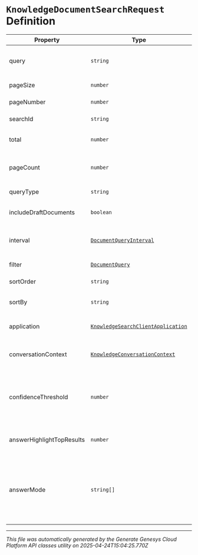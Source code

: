 # `KnowledgeDocumentSearchRequest` Definition

| Property | Type | Required | Description |
|----------|------|----------|-------------|
| query | `string` | Yes | Query to search content in the knowledge base. Maximum of 30 records per query can be fetched. |
| pageSize | `number` | No | Page size of the returned results. |
| pageNumber | `number` | No | Page number of the returned results. |
| searchId | `string` | No | The globally unique identifier for the search. |
| total | `number` | No | The total number of documents matching the query. |
| pageCount | `number` | No | Number of pages returned in the result calculated according to the pageSize and the total |
| queryType | `string` | No | The type of the query that initiates the search. |
| includeDraftDocuments | `boolean` | No | Indicates whether the search results would also include draft documents. |
| interval | [`DocumentQueryInterval`](documentqueryinterval-definition.md) | No | Retrieves the documents created/modified/published in specified date and time range. |
| filter | [`DocumentQuery`](documentquery-definition.md) | No | Filter for the document search. |
| sortOrder | `string` | No | The sort order for search results. |
| sortBy | `string` | No | The field in the documents that you want to sort the search results by. |
| application | [`KnowledgeSearchClientApplication`](knowledgesearchclientapplication-definition.md) | No | The client application details from which search request was sent. |
| conversationContext | [`KnowledgeConversationContext`](knowledgeconversationcontext-definition.md) | No | Conversation context information if the search is initiated in the context of a conversation. |
| confidenceThreshold | `number` | No | The confidence threshold for the search results. If applied, the returned results will have an equal or higher confidence than the threshold. The value should be between 0 to 1. |
| answerHighlightTopResults | `number` | No | The number of articles to be sent for answer-highlighting. Can range from 1-5. |
| answerMode | `string[]` | No | Allows extracted answers from an article (AnswerHighlight) and/or AI-generated answers (AnswerGeneration). Default mode: AnswerHighlight. Use this property with answerHighlightTopResults. |

---

*This file was automatically generated by the Generate Genesys Cloud Platform API classes utility on 2025-04-24T15:04:25.770Z*
